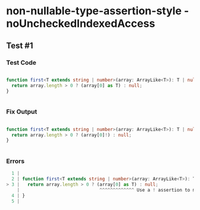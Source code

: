 # non-nullable-type-assertion-style - noUncheckedIndexedAccess

## Test #1

### Test Code

<!-- prettier-ignore -->
```ts

function first<T extends string | number>(array: ArrayLike<T>): T | null {
  return array.length > 0 ? (array[0] as T) : null;
}
        
```

### Fix Output

<!-- prettier-ignore -->
```ts

function first<T extends string | number>(array: ArrayLike<T>): T | null {
  return array.length > 0 ? (array[0]!) : null;
}
        
```

### Errors

<!-- prettier-ignore -->
```ts
  1 |
  2 | function first<T extends string | number>(array: ArrayLike<T>): T | null {
> 3 |   return array.length > 0 ? (array[0] as T) : null;
    |                              ^^^^^^^^^^^^^ Use a ! assertion to more succinctly remove null and undefined from the type.
  4 | }
  5 |         
```
